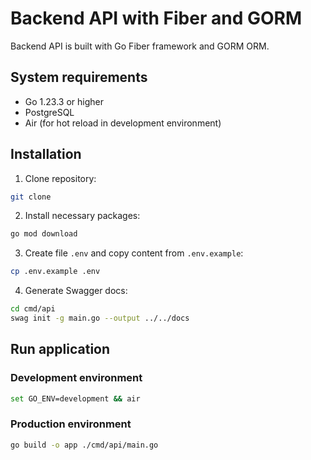 # Backend API with Fiber and GORM

Backend API is built with Go Fiber framework and GORM ORM.

## System requirements

- Go 1.23.3 or higher
- PostgreSQL
- Air (for hot reload in development environment)

## Installation

1. Clone repository:

```bash
git clone 
```

2. Install necessary packages:

```bash
go mod download
```

3. Create file `.env` and copy content from `.env.example`:

```bash
cp .env.example .env
```

4. Generate Swagger docs:

```bash
cd cmd/api
swag init -g main.go --output ../../docs
```

## Run application

### Development environment

```bash
set GO_ENV=development && air
```

### Production environment

```bash
go build -o app ./cmd/api/main.go
```
